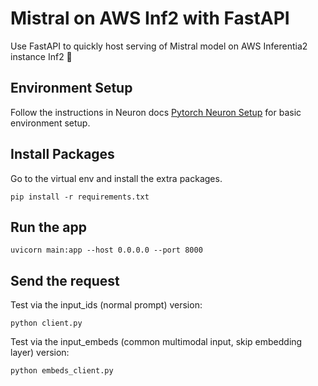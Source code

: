 # Mistral on AWS Inf2 with FastAPI
Use FastAPI to quickly host serving of Mistral model on AWS Inferentia2 instance Inf2 🚀

## Environment Setup
Follow the instructions in Neuron docs [Pytorch Neuron Setup](https://awsdocs-neuron.readthedocs-hosted.com/en/latest/frameworks/torch/torch-setup.html) for basic environment setup. 

## Install Packages
Go to the virtual env and install the extra packages.
```
pip install -r requirements.txt
```

## Run the app
```
uvicorn main:app --host 0.0.0.0 --port 8000
```

## Send the request
Test via the input_ids (normal prompt) version:
```
python client.py
```

Test via the input_embeds (common multimodal input, skip embedding layer) version:
```
python embeds_client.py
```
